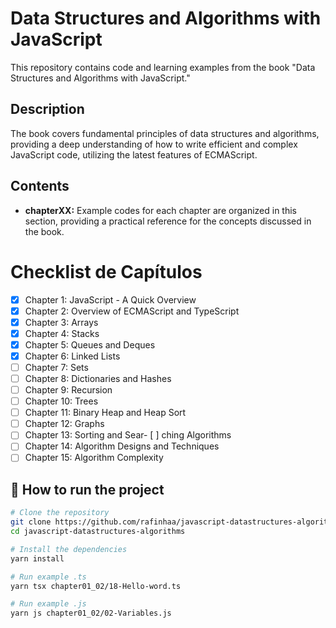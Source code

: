 # Data Structures and Algorithms with JavaScript

This repository contains code and learning examples from the book "Data Structures and Algorithms with JavaScript."

## Description

The book covers fundamental principles of data structures and algorithms, providing a deep understanding of how to write efficient and complex JavaScript code, utilizing the latest features of ECMAScript.

## Contents

- **chapterXX:** Example codes for each chapter are organized in this section, providing a practical reference for the concepts discussed in the book.

# Checklist de Capítulos

- [x] Chapter 1: JavaScript - A Quick Overview
- [x] Chapter 2: Overview of ECMAScript and TypeScript
- [x] Chapter 3: Arrays
- [x] Chapter 4: Stacks
- [x] Chapter 5: Queues and Deques
- [x] Chapter 6: Linked Lists
- [ ] Chapter 7: Sets
- [ ] Chapter 8: Dictionaries and Hashes
- [ ] Chapter 9: Recursion
- [ ] Chapter 10: Trees
- [ ] Chapter 11: Binary Heap and Heap Sort
- [ ] Chapter 12: Graphs
- [ ] Chapter 13: Sorting and Sear- [ ] ching Algorithms
- [ ] Chapter 14: Algorithm Designs and Techniques
- [ ] Chapter 15: Algorithm Complexity

## 🏁 How to run the project

```sh
# Clone the repository
git clone https://github.com/rafinhaa/javascript-datastructures-algorithms.git
cd javascript-datastructures-algorithms

# Install the dependencies
yarn install

# Run example .ts
yarn tsx chapter01_02/18-Hello-word.ts

# Run example .js
yarn js chapter01_02/02-Variables.js
```
